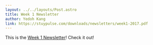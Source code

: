 ```yaml
---
layout: ../../layouts/Post.astro
title: Week 1 Newsletter
author: Yedoh Kang
link: https://stuypulse.com/downloads/newsletters/week1-2017.pdf
---
```

This is the [Week 1 Newsletter](/downloads/newsletters/week1-2017.pdf)! Check it out!
